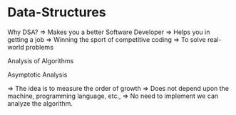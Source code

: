 # Data-Structures

Why DSA?
=> Makes you a better Software Developer
=> Helps you in getting a job
=> Winning the sport of competitive coding
=> To solve real-world problems

Analysis of Algorithms

Asymptotic Analysis

=> The idea is to measure the order of growth
=> Does not depend upon the machine, programming language, etc.,
=> No need to implement we can analyze the algorithm.

